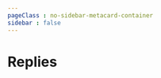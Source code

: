 ```yaml
---
pageClass : no-sidebar-metacard-container
sidebar : false
---
```


# Replies

<div class="tags-container">

<MetaCard link="/replies/manu-email-1.html" ></MetaCard>

</div>
